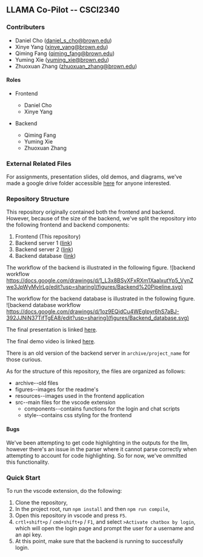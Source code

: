 ## LLAMA Co-Pilot -- CSCI2340

### Contributers
- Daniel Cho (daniel_s_cho@brown.edu)
- Xinye Yang (xinye_yang@brown.edu)
- Qiming Fang (qiming_fang@brown.edu)
- Yuming Xie (yuming_xie@brown.edu)
- Zhuoxuan Zhang (zhuoxuan_zhang@brown.edu)

#### Roles
- Frontend
    - Daniel Cho
    - Xinye Yang

- Backend
    - Qiming Fang
    - Yuming Xie
    - Zhuoxuan Zhang

### External Related Files

For assignments, presentation slides, old demos, and diagrams, we've made a google drive folder accessible [here](https://drive.google.com/drive/folders/1C3DmWq23ngmWKjMExT_AMkdETIPHeKNY?usp=sharing) for anyone interested.

### Repository Structure

This repository originally contained both the frontend and backend. However, because of the size of the backend, we've split the repository into the following frontend and backend components:
1. Frontend (This repository)
2. Backend server 1 ([link](https://github.com/QimingFangS/CSCI2340-llama/blob/zhuoxuan_zhang/project_name/server.py))
3. Backend server 2 ([link](https://github.com/rili0214/Code-Debugging-Project))
4. Backend database ([link](https://github.com/rili0214/CGDP_DB))

The workflow of the backend is illustrated in the following figure.
![backend workflow https://docs.google.com/drawings/d/1_L3x8BSyXFxRXm1XaalxutYp5_VynZwe3JpWyMylrLg/edit?usp=sharing](figures/Backend%20Pipeline.svg)

The workflow for the backend database is illustrated in the following figure.
![backend database workflow https://docs.google.com/drawings/d/1oz9EQjdCu4WEgIpyr6hS7aBJ-392JJNiN37TifTgEA8/edit?usp=sharing](figures/Backend_database.svg)

The final presentation is linked [here](https://docs.google.com/presentation/d/1am1Y3bHIITArzZwZaIg1M2pSemxAsT6AYTSwoL19fl4/edit?usp=sharing).

The final demo video is linked [here](https://drive.google.com/file/d/1hH6AFlCBuEU_5vhJvlM9MOyr58ST1I7c/view?usp=share_link).

There is an old version of the backend server in `archive/project_name` for those curious.

As for the structure of this repository, the files are organized as follows:
- archive--old files
- figures--images for the readme's
- resources--images used in the frontend application
- src--main files for the vscode extension
    - components--contains functions for the login and chat scripts
    - style--contains css styling for the frontend

#### Bugs

We've been attempting to get code highlighting in the outputs for the llm, however there's an issue in the parser where it cannot parse correctly when attempting to account for code highlighting. So for now, we've ommitted this functionality. 

### Quick Start

To run the vscode extension, do the following:
1. Clone the repository,
2. In the project root, run `npm install` and then `npm run compile`,
3. Open this repository in vscode and press `F5`. 
4. `crtl+shift+p` / `cmd+shift+p` / `F1`, and select `>Activate chatbox by login`, which will open the login page and prompt the user for a username and an api key. 
5. At this point, make sure that the backend is running to successfully login.
